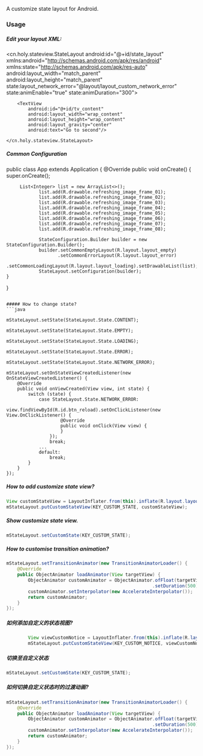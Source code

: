 A customize state layout for Android.

### Usage

##### Edit your layout XML:
<cn.holy.stateview.StateLayout
        android:id="@+id/state_layout"
        xmlns:android="http://schemas.android.com/apk/res/android"
        xmlns:state="http://schemas.android.com/apk/res-auto"
        android:layout_width="match_parent"
        android:layout_height="match_parent"
        state:layout_network_error="@layout/layout_custom_network_error"
        state:animEnable="true"
        state:animDuration="300">

        <TextView
            android:id="@+id/tv_content"
            android:layout_width="wrap_content"
            android:layout_height="wrap_content"
            android:layout_gravity="center"
            android:text="Go to second"/>

    </cn.holy.stateview.StateLayout>

##### Common Configuration
public class App extends Application {
    @Override
    public void onCreate() {
        super.onCreate();

         List<Integer> list = new ArrayList<>();
                list.add(R.drawable.refreshing_image_frame_01);
                list.add(R.drawable.refreshing_image_frame_02);
                list.add(R.drawable.refreshing_image_frame_03);
                list.add(R.drawable.refreshing_image_frame_04);
                list.add(R.drawable.refreshing_image_frame_05);
                list.add(R.drawable.refreshing_image_frame_06);
                list.add(R.drawable.refreshing_image_frame_07);
                list.add(R.drawable.refreshing_image_frame_08);

                StateConfiguration.Builder builder = new StateConfiguration.Builder();
                builder.setCommonEmptyLayout(R.layout.layout_empty)
                       .setCommonErrorLayout(R.layout.layout_error)
                       .setCommonLoadingLayout(R.layout.layout_loading).setDrawableList(list);
                StateLayout.setConfiguration(builder);
    }
}
```

##### How to change state?
```java

mStateLayout.setState(StateLayout.State.CONTENT);

mStateLayout.setState(StateLayout.State.EMPTY);

mStateLayout.setState(StateLayout.State.LOADING);

mStateLayout.setState(StateLayout.State.ERROR);

mStateLayout.setState(StateLayout.State.NETWORK_ERROR);

mStateLayout.setOnStateViewCreatedListener(new OnStateViewCreatedListener() {
    @Override
    public void onViewCreated(View view, int state) {
        switch (state) {
            case StateLayout.State.NETWORK_ERROR:
                view.findViewById(R.id.btn_reload).setOnClickListener(new View.OnClickListener() {
                    @Override
                    public void onClick(View view) {
                    }
                });
                break;
            ...
            default:
                break;
        }
    }
});

```

##### How to add customize state view?
```java
View customStateView = LayoutInflater.from(this).inflate(R.layout.layout_custom_notice, mStateLayout, false);
mStateLayout.putCustomStateView(KEY_CUSTOM_STATE, customStateView);
```
##### Show customize state view.
```java
mStateLayout.setCustomState(KEY_CUSTOM_STATE);
```

##### How to customise transition animation?
```java
mStateLayout.setTransitionAnimator(new TransitionAnimatorLoader() {
    @Override
    public ObjectAnimator loadAnimator(View targetView) {
        ObjectAnimator customAnimator = ObjectAnimator.ofFloat(targetView, "alpha", 0.0f, 1.0f)
                                                      .setDuration(500);
        customAnimator.setInterpolator(new AccelerateInterpolator());
        return customAnimator;
    }
});
```

##### 如何添加自定义的状态视图?
```java
        View viewCustomNotice = LayoutInflater.from(this).inflate(R.layout.layout_custom_notice, mStateLayout, false);
        mStateLayout.putCustomStateView(KEY_CUSTOM_NOTICE, viewCustomNotice);

```
##### 切换至自定义状态
```java
mStateLayout.setCustomState(KEY_CUSTOM_STATE);
```

##### 如何切换自定义状态时的过渡动画?
```java
mStateLayout.setTransitionAnimator(new TransitionAnimatorLoader() {
    @Override
    public ObjectAnimator loadAnimator(View targetView) {
        ObjectAnimator customAnimator = ObjectAnimator.ofFloat(targetView, "alpha", 0.0f, 1.0f)
                                                      .setDuration(500);
        customAnimator.setInterpolator(new AccelerateInterpolator());
        return customAnimator;
    }
});
```
